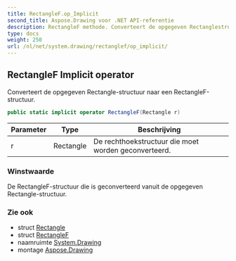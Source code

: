 ```yaml
---
title: RectangleF.op_Implicit
second_title: Aspose.Drawing voor .NET API-referentie
description: RectangleF methode. Converteert de opgegeven Rectanglestructuur naar een RectangleFstructuur.
type: docs
weight: 250
url: /nl/net/system.drawing/rectanglef/op_implicit/
---
```

## RectangleF Implicit operator

Converteert de opgegeven Rectangle-structuur naar een RectangleF-structuur.

```csharp
public static implicit operator RectangleF(Rectangle r)
```

| Parameter | Type | Beschrijving |
| --- | --- | --- |
| r | Rectangle | De rechthoekstructuur die moet worden geconverteerd. |

### Winstwaarde

De RectangleF-structuur die is geconverteerd vanuit de opgegeven Rectangle-structuur.

### Zie ook

* struct [Rectangle](../../rectangle/)
* struct [RectangleF](../)
* naamruimte [System.Drawing](../../rectanglef/)
* montage [Aspose.Drawing](../../../)


